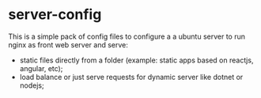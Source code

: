 # server-config
This is a simple pack of config files to configure a a ubuntu server to run 
nginx as front web server and serve:
- static files directly from a folder (example: static apps based on reactjs, angular, etc);
- load balance or just serve requests for dynamic server like dotnet or nodejs;

